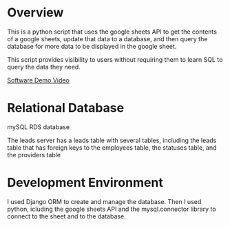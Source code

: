 # Overview

This is a python script that uses the google sheets API to get the contents of a google sheets, update that data to a database, and then query the database for more data to be displayed in the google sheet.

This script provides visibility to users without requiring them to learn SQL to query the data they need.

[Software Demo Video](https://youtu.be/K16VzOWK38A)

# Relational Database

mySQL RDS database

The leads server has a leads table with several tables, including the leads table that has foreign keys to the employees table, the statuses table, and the providers table

# Development Environment

I used Django ORM to create and manage the database. Then I used python, icluding the google sheets API and the mysql.connector library to connect to the sheet and to the database.
